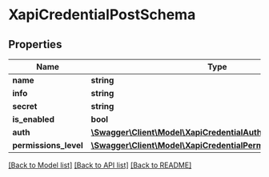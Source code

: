 # XapiCredentialPostSchema

## Properties
Name | Type | Description | Notes
------------ | ------------- | ------------- | -------------
**name** | **string** |  | 
**info** | **string** |  | [optional] 
**secret** | **string** |  | 
**is_enabled** | **bool** |  | 
**auth** | [**\Swagger\Client\Model\XapiCredentialAuthTypeSchema**](XapiCredentialAuthTypeSchema.md) |  | 
**permissions_level** | [**\Swagger\Client\Model\XapiCredentialPermissionsLevelSchema**](XapiCredentialPermissionsLevelSchema.md) |  | 

[[Back to Model list]](../../README.md#documentation-for-models) [[Back to API list]](../../README.md#documentation-for-api-endpoints) [[Back to README]](../../README.md)

